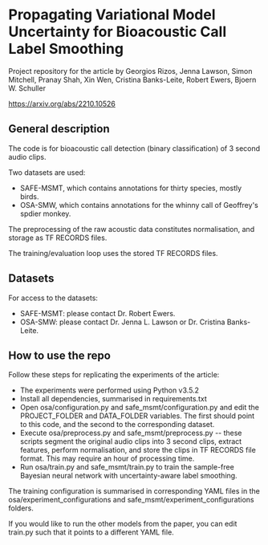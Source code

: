 # Propagating Variational Model Uncertainty for Bioacoustic Call Label Smoothing
Project repository for the article by Georgios Rizos, Jenna Lawson, Simon Mitchell, Pranay Shah, Xin Wen, Cristina Banks-Leite, Robert Ewers, Bjoern W. Schuller

https://arxiv.org/abs/2210.10526

## General description

The code is for bioacoustic call detection (binary classification) of 3 second audio clips.

Two datasets are used:
- SAFE-MSMT, which contains annotations for thirty species, mostly birds.
- OSA-SMW, which contains annotations for the whinny call of Geoffrey's spdier monkey.

The preprocessing of the raw acoustic data constitutes normalisation, and storage as TF RECORDS files.

The training/evaluation loop uses the stored TF RECORDS files.

## Datasets

For access to the datasets:
- SAFE-MSMT: please contact Dr. Robert Ewers.
- OSA-SMW: please contact Dr. Jenna L. Lawson or Dr. Cristina Banks-Leite.

## How to use the repo

Follow these steps for replicating the experiments of the article:
- The experiments were performed using Python v3.5.2
- Install all dependencies, summarised in requirements.txt
- Open osa/configuration.py and safe_msmt/configuration.py and edit the PROJECT_FOLDER and DATA_FOLDER variables. The first should point to this code, and the second to the corresponding dataset.
- Execute osa/preprocess.py and safe_msmt/preprocess.py -- these scripts segment the original audio clips into 3 second clips, extract features, perform normalisation, and store the clips in TF RECORDS file format. This may require an hour of processing time.
- Run osa/train.py and safe_msmt/train.py to train the sample-free Bayesian neural network with uncertainty-aware label smoothing.

The training configuration is summarised in corresponding YAML files in the osa/experiment_configurations and safe_msmt/experiment_configurations folders.

If you would like to run the other models from the paper, you can edit train.py such that it points to a different YAML file.
